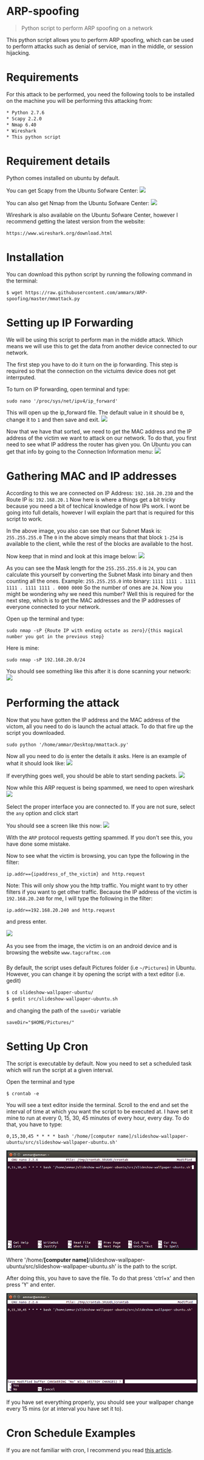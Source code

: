 # ARP-spoofing 

> Python script to perform ARP spoofing on a network

This python script allows you to perform ARP spoofing, which can be used to perform attacks such as denial of service, man in the middle, or session hijacking.

# Requirements

For this attack to be performed, you need the following tools to be installed on the machine you will be performing this attacking from:
```
* Python 2.7.6
* Scapy 2.2.0
* Nmap 6.40
* Wireshark
* This python script
```

# Requirement details

Python comes installed on ubuntu by default. 

You can get Scapy from the Ubuntu Sofware Center:
![](https://raw.githubusercontent.com/ammarx/ARP-spoofing/master/1.png)

You can also get Nmap from the Ubuntu Sofware Center:
![](https://raw.githubusercontent.com/ammarx/ARP-spoofing/master/2.png)

Wireshark is also available on the Ubuntu Sofware Center, however I recommend getting the latest version from the website:
```
https://www.wireshark.org/download.html
```

# Installation

You can download this python script by running the following command in the terminal:
```
$ wget https://raw.githubusercontent.com/ammarx/ARP-spoofing/master/mmattack.py
```

# Setting up IP Forwarding

We will be using this script to perform man in the middle attack. Which means we will use this to get the data from another device connected to our network.

The first step you have to do it turn on the ip forwarding. This step is required so that the connection on the victuims device does not get interrputed. 

To turn on IP forwarding, open terminal and type:
```
sudo nano '/proc/sys/net/ipv4/ip_forward'
```

This will open up the ip_forward file. The default value in it should be `0`, change it to `1` and then save and exit.
![](https://raw.githubusercontent.com/ammarx/ARP-spoofing/master/3.png)

Now that we have that sorted, we need to get the MAC address and the IP address of the victim we want to attack on our network. To do that, you first need to see what IP address the router has given you. On Ubuntu you can get that info by going to the Connection Information menu:
![](https://raw.githubusercontent.com/ammarx/ARP-spoofing/master/4.png)

# Gathering MAC and IP addresses

According to this we are connected on IP Address: `192.168.20.230` and the Route IP is: `192.168.20.1`
Now here is where a things get a bit tricky because you need a bit of techical knowledge of how IPs work. I wont be going into full details, however I will explain the part that is required for this script to work.

In the above image, you also can see that our Subnet Mask is: `255.255.255.0` 
The `0` in the above simply means that that block `1-254` is available to the client, while the rest of the blocks are available to the host.

Now keep that in mind and look at this image below:
![](https://raw.githubusercontent.com/ammarx/ARP-spoofing/master/subnetting_c.png)

As you can see the Mask length for the `255.255.255.0` is `24`, you can calculate this yourself by converting the Subnet Mask into binary and then counting all the ones. Example: `255.255.255.0` into binary: `1111 1111 . 1111 1111 . 1111 1111 . 0000 0000` So the number of ones are `24`. Now you might be wondering why we need this number? Well this is required for the next step, which is to get the MAC addresses and the IP addresses of everyone connected to your network.

Open up the terminal and type:

```
sudo nmap -sP {Route IP with ending octate as zero}/{this magical number you got in the previous step}
```

Here is mine:
```
sudo nmap -sP 192.168.20.0/24
```

You should see something like this after it is done scanning your network:
![](https://raw.githubusercontent.com/ammarx/ARP-spoofing/master/5.png)

# Performing the attack

Now that you have gotten the IP address and the MAC address of the victom, all you need to do is launch the actual attack. To do that fire up the script you downloaded.
```
sudo python '/home/ammar/Desktop/mmattack.py'
```

Now all you need to do is enter the details it asks. Here is an example of what it should look like:
![](https://raw.githubusercontent.com/ammarx/ARP-spoofing/master/6.png)

If everything goes well, you should be able to start sending packets.
![](https://raw.githubusercontent.com/ammarx/ARP-spoofing/master/7.png)

Now while this ARP request is being spammed, we need to open wireshark
![](https://raw.githubusercontent.com/ammarx/ARP-spoofing/master/8.png)

Select the proper interface you are connected to. If you are not sure, select the `any` option and click start 

You should see a screen like this now:
![](https://raw.githubusercontent.com/ammarx/ARP-spoofing/master/9.png)

With the `ARP` protocol requests getting spammed. If you don't see this, you have done some mistake. 

Now to see what the victim is browsing, you can type the following in the filter:
```
ip.addr=={ipaddress_of_the_victim} and http.request
```

Note: This will only show you the http traffic. You might want to try other filters if you want to get other traffic.
Because the IP address of the victim is `192.168.20.240` for me, I will type the following in the filter:
```
ip.addr==192.168.20.240 and http.request
```

and press enter.

![](https://raw.githubusercontent.com/ammarx/ARP-spoofing/master/10.png)

As you see from the image, the victim is on an android device and is browsing the website `www.tagcraftmc.com`

##### 
By default, the script uses default Pictures folder (i.e `~/Pictures`) in Ubuntu.
However, you can change it by opening the script with a text editor (i.e. gedit)

```bash
$ cd slideshow-wallpaper-ubuntu/
$ gedit src/slideshow-wallpaper-ubuntu.sh
```
and changing the path of the `saveDir` variable
```
saveDir="$HOME/Pictures/"
```
# Setting Up Cron
The script is executable by default. Now you need to set a scheduled task which will run the script at a given interval.

Open the terminal and type

```
$ crontab -e
```

You will see a text editor inside the terminal. Scroll to the end and set the interval of time at which you want the script to be executed at. I have set it mine to run at every 0, 15, 30, 45 minutes of every hour, every day. To do that, you have to type:

```
0,15,30,45 * * * * bash '/home/[computer name]/slideshow-wallpaper-ubuntu/src/slideshow-wallpaper-ubuntu.sh'
```

![](https://raw.githubusercontent.com/ammarx/slideshow-wallpaper-ubuntu/master/cron1.png)

Where '/home/**[computer name]**/slideshow-wallpaper-ubuntu/src/slideshow-wallpaper-ubuntu.sh' is the path to the script.

After doing this, you have to save the file. To do that press 'ctrl+x' and then press 'Y' and enter.

![](https://raw.githubusercontent.com/ammarx/slideshow-wallpaper-ubuntu/master/cron2.png)

If you have set everything properly, you should see your wallpaper change every 15 mins (or at interval you have set it to).

# Cron Schedule Examples
If you are not familiar with cron, I recommend you read [this article](http://tecadmin.net/crontab-in-linux-with-20-examples-of-cron-schedule/).
